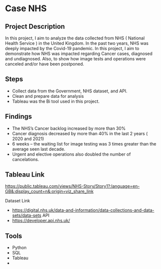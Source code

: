 
# Case NHS 

## Project Description 
In this project, I aim to analyze the data collected from NHS ( National Health Service ) in the United Kingdom.
In the past two years, NHS was deeply impacted by the Covid-19 pandemic. In this project, I aim to demonstrate how NHS was impacted regarding Cancer cases, diagnosed and undiagnosed. Also, to show how image tests and operations were canceled and/or have been postponed.

## Steps 
* Collect data from the Government, NHS dataset, and API.
* Clean and prepare data for analysis
* Tableau was the Bi tool used in this project.

## Findings 

*	The NHS’s Cancer backlog increased by more than 30%
*	Cancer diagnosis decreased by more than 40% in the last 2 years ( 2020 and 2021)
*	6 weeks – the waiting list for image testing was 3 times greater than the average seen last decade.
*	Urgent and elective operations also doubled the number of cancelations.


## Tableau Link
https://public.tableau.com/views/NHS-Story/Story1?:language=en-GB&:display_count=n&:origin=viz_share_link

Dataset Link
* https://digital.nhs.uk/data-and-information/data-collections-and-data-sets/data-sets
API
* https://developer.api.nhs.uk/


## Tools

* Python
* SQL
* Tableau
*

 
